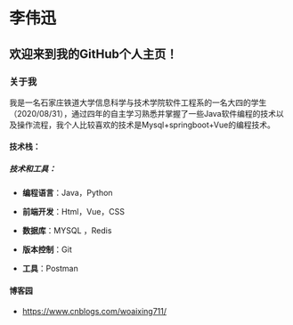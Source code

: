 # 李伟迅

## 欢迎来到我的GitHub个人主页！

### 关于我

我是一名石家庄铁道大学信息科学与技术学院软件工程系的一名大四的学生（2020/08/31），通过四年的自主学习熟悉并掌握了一些Java软件编程的技术以及操作流程，我个人比较喜欢的技术是Mysql+springboot+Vue的编程技术。

#### 技术栈：

##### 	技术和工具： 

- **编程语言**：Java，Python

- **前端开发**：Html，Vue，CSS

- **数据库**：MYSQL ，Redis

- **版本控制**：Git

- **工具**：Postman

  

#### 博客园

- https://www.cnblogs.com/woaixing711/


